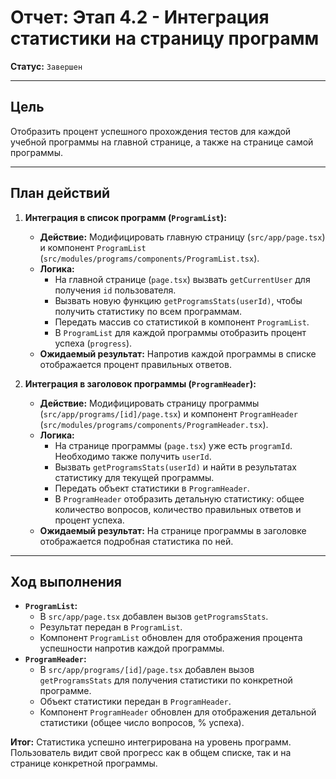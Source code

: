 # Отчет: Этап 4.2 - Интеграция статистики на страницу программ

**Статус:** `Завершен`

---

## Цель

Отобразить процент успешного прохождения тестов для каждой учебной программы на главной странице, а также на странице самой программы.

---

## План действий

1.  **Интеграция в список программ (`ProgramList`):**
    -   **Действие:** Модифицировать главную страницу (`src/app/page.tsx`) и компонент `ProgramList` (`src/modules/programs/components/ProgramList.tsx`).
    -   **Логика:**
        -   На главной странице (`page.tsx`) вызвать `getCurrentUser` для получения `id` пользователя.
        -   Вызвать новую функцию `getProgramsStats(userId)`, чтобы получить статистику по всем программам.
        -   Передать массив со статистикой в компонент `ProgramList`.
        -   В `ProgramList` для каждой программы отобразить процент успеха (`progress`).
    -   **Ожидаемый результат:** Напротив каждой программы в списке отображается процент правильных ответов.

2.  **Интеграция в заголовок программы (`ProgramHeader`):**
    -   **Действие:** Модифицировать страницу программы (`src/app/programs/[id]/page.tsx`) и компонент `ProgramHeader` (`src/modules/programs/components/ProgramHeader.tsx`).
    -   **Логика:**
        -   На странице программы (`page.tsx`) уже есть `programId`. Необходимо также получить `userId`.
        -   Вызвать `getProgramsStats(userId)` и найти в результатах статистику для текущей программы.
        -   Передать объект статистики в `ProgramHeader`.
        -   В `ProgramHeader` отобразить детальную статистику: общее количество вопросов, количество правильных ответов и процент успеха.
    -   **Ожидаемый результат:** На странице программы в заголовке отображается подробная статистика по ней.

---

## Ход выполнения

-   **`ProgramList`:**
    -   В `src/app/page.tsx` добавлен вызов `getProgramsStats`.
    -   Результат передан в `ProgramList`.
    -   Компонент `ProgramList` обновлен для отображения процента успешности напротив каждой программы.
-   **`ProgramHeader`:**
    -   В `src/app/programs/[id]/page.tsx` добавлен вызов `getProgramsStats` для получения статистики по конкретной программе.
    -   Объект статистики передан в `ProgramHeader`.
    -   Компонент `ProgramHeader` обновлен для отображения детальной статистики (общее число вопросов, % успеха).

**Итог:** Статистика успешно интегрирована на уровень программ. Пользователь видит свой прогресс как в общем списке, так и на странице конкретной программы.

